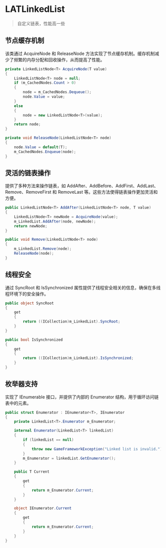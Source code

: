 # LATLinkedList

> 自定义链表，性能高一些

## 节点缓存机制

该类通过 AcquireNode 和 ReleaseNode 方法实现了节点缓存机制。缓存机制减少了频繁的内存分配和回收操作，从而提高了性能。

```C#
private LinkedListNode<T> AcquireNode(T value)
{
    LinkedListNode<T> node = null;
    if (m_CachedNodes.Count > 0)
    {
        node = m_CachedNodes.Dequeue();
        node.Value = value;
    }
    else
    {
        node = new LinkedListNode<T>(value);
    }
    return node;
}

private void ReleaseNode(LinkedListNode<T> node)
{
    node.Value = default(T);
    m_CachedNodes.Enqueue(node);
}
```

## 灵活的链表操作

提供了多种方法来操作链表，如 AddAfter、AddBefore、AddFirst、AddLast、Remove、RemoveFirst 和 RemoveLast 等。这些方法使得链表操作更加灵活和方便。

```C#
public LinkedListNode<T> AddAfter(LinkedListNode<T> node, T value)
{
    LinkedListNode<T> newNode = AcquireNode(value);
    m_LinkedList.AddAfter(node, newNode);
    return newNode;
}

public void Remove(LinkedListNode<T> node)
{
    m_LinkedList.Remove(node);
    ReleaseNode(node);
}
```

## 线程安全

通过 SyncRoot 和 IsSynchronized 属性提供了线程安全相关的信息，确保在多线程环境下的安全操作。

```C#
public object SyncRoot
{
    get
    {
        return ((ICollection)m_LinkedList).SyncRoot;
    }
}

public bool IsSynchronized
{
    get
    {
        return ((ICollection)m_LinkedList).IsSynchronized;
    }
}
```

## 枚举器支持

实现了 IEnumerable<T> 接口，并提供了内部的 Enumerator 结构，用于循环访问链表中的元素。

```C#
public struct Enumerator : IEnumerator<T>, IEnumerator
{
    private LinkedList<T>.Enumerator m_Enumerator;

    internal Enumerator(LinkedList<T> linkedList)
    {
        if (linkedList == null)
        {
            throw new GameFrameworkException("Linked list is invalid.");
        }
        m_Enumerator = linkedList.GetEnumerator();
    }

    public T Current
    {
        get
        {
            return m_Enumerator.Current;
        }
    }

    object IEnumerator.Current
    {
        get
        {
            return m_Enumerator.Current;
        }
    }
}
```